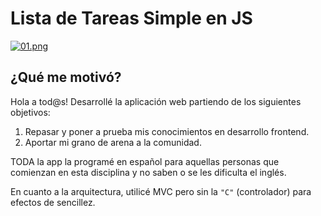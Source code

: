 # Lista de Tareas Simple en JS

[![01.png](https://i.postimg.cc/0N2qGFQ5/01.png)](https://postimg.cc/DSDDnCLR)

## ¿Qué me motivó?
Hola a tod@s! Desarrollé la aplicación web partiendo de los siguientes objetivos:

1. Repasar y poner a prueba mis conocimientos en desarrollo frontend.
2. Aportar mi grano de arena a la comunidad.

TODA la app la programé en español para aquellas personas que comienzan en esta disciplina y no saben o se les dificulta el inglés.

En cuanto a la arquitectura, utilicé MVC pero sin la `"C"` (controlador) para efectos de sencillez.
